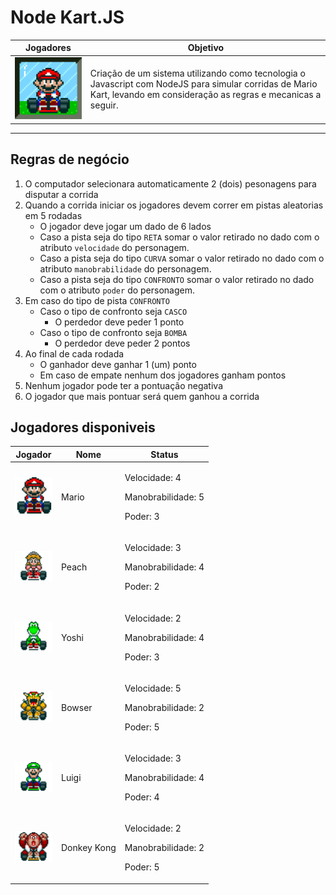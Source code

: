 <h1>Node Kart.JS</h1>

<table>
  <thead>
    <tr>
      <th>Jogadores</th>
      <th>Objetivo</th>
    </tr>
  </thead>
  <tbody>
    <tr>
      <td>
        <img src="./assets/img/header.gif" alt="Jogadores disponiveis" width="200"/>
      </td>
      <td>
        <span>Criação de um sistema utilizando como tecnologia o Javascript com NodeJS para simular corridas de Mario Kart, levando em consideração as regras e mecanicas a seguir.</span>
      </td>
    </tr>
  </tbody>
</table>

---

<h2>Regras de negócio</h2>

1. O computador selecionara automaticamente 2 (dois) pesonagens para disputar a corrida
2. Quando a corrida iniciar os jogadores devem correr em pistas aleatorias em 5 rodadas
   - O jogador deve jogar um dado de 6 lados
   - Caso a pista seja do tipo `RETA` somar o valor retirado no dado com o atributo `velocidade` do personagem.
   - Caso a pista seja do tipo `CURVA` somar o valor retirado no dado com o atributo `manobrabilidade` do personagem.
   - Caso a pista seja do tipo `CONFRONTO` somar o valor retirado no dado com o atributo `poder` do personagem.
3. Em caso do tipo de pista `CONFRONTO`
   - Caso o tipo de confronto seja `CASCO`
     - O perdedor deve peder 1 ponto
   - Caso o tipo de confronto seja `BOMBA`
     - O perdedor deve peder 2 pontos
4. Ao final de cada rodada
   - O ganhador deve ganhar 1 (um) ponto
   - Em caso de empate nenhum dos jogadores ganham pontos
5. Nenhum jogador pode ter a pontuação negativa
6. O jogador que mais pontuar será quem ganhou a corrida

<h2>Jogadores disponiveis</h2>

<table>
  <thead>
    <tr>
      <th>Jogador</th>
      <th>Nome</th>
      <th>Status</th>
    </tr>
  </thead>

  <tbody>
    <tr>
      <td>
        <img src="./assets/img/mario.gif" alt="Mario" width="60">
      </td>
      <td>
        Mario
      </td>
      <td>
        <div>
          <p>Velocidade: 4</p>
          <p>Manobrabilidade: 5</p>
          <p>Poder: 3</p>
        </div>
      </td>
    </tr>
    <tr>
      <td>
        <img src="./assets/img/peach.gif" alt="Peach" width="60">
      </td>
      <td>
        Peach
      </td>
      <td>
        <div>
          <p>Velocidade: 3</p>
          <p>Manobrabilidade: 4</p>
          <p>Poder: 2</p>
        </div>
      </td>
    </tr>
    <tr>
      <td>
        <img src="./assets/img/yoshi.gif" alt="Yoshi" width="60">
      </td>
      <td>
        Yoshi
      </td>
      <td>
        <div>
          <p>Velocidade: 2</p>
          <p>Manobrabilidade: 4</p>
          <p>Poder: 3</p>
        </div>
      </td>
    </tr>
    <tr>
      <td>
        <img src="./assets/img/bowser.gif" alt="Bowser" width="60">
      </td>
      <td>
        Bowser
      </td>
      <td>
        <div>
          <p>Velocidade: 5</p>
          <p>Manobrabilidade: 2</p>
          <p>Poder: 5</p>
        </div>
      </td>
    </tr>
    <tr>
      <td>
        <img src="./assets/img/luigi.gif" alt="Luigi" width="60">
      </td>
      <td>
        Luigi
      </td>
      <td>
        <div>
          <p>Velocidade: 3</p>
          <p>Manobrabilidade: 4</p>
          <p>Poder: 4</p>
        </div>
      </td>
    </tr>
    <tr>
      <td>
        <img src="./assets/img/dk.gif" alt="Donkey Kong" width="60">
      </td>
      <td>
        Donkey Kong
      </td>
      <td>
        <div>
          <p>Velocidade: 2</p>
          <p>Manobrabilidade: 2</p>
          <p>Poder: 5</p>
        </div>
      </td>
    </tr>
  </tbody>
</table>
